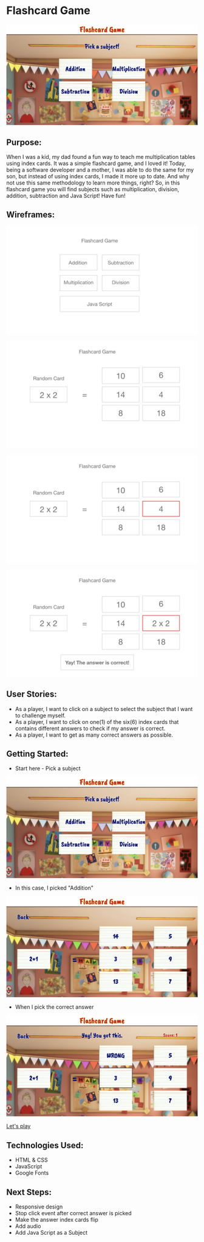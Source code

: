 # Flashcard Game

![fg1M](/assets/wireframes/FG1Menu.png)

## Purpose:

When I was a kid, my dad found a fun way to teach me multiplication tables using index cards. It was a simple flashcard game, and I loved it! Today, being a software developer and a mother, I was able to do the same for my son, but instead of using index cards, I made it more up to date. And why not use this same methodology to learn more things, right? So, in this flashcard game you will find subjects such as multiplication, division, addition, subtraction and Java Script! Have fun!

## Wireframes:

![wf0](/assets/wireframes/wf0.png)

![wf1](/assets/wireframes/wf1.png)

![wf2](/assets/wireframes/wf2.png)

![wf3](/assets/wireframes/wf3.png)

## User Stories:

- As a player, I want to click on a subject to select the subject that I want to challenge myself.
- As a player, I want to click on one(1) of the six(6) index cards that contains different answers to check if my answer is correct.
- As a player, I want to get as many correct answers as possible.

## Getting Started:

- Start here - Pick a subject

![fg1M](/assets/wireframes/FG1Menu.png)

- In this case, I picked "Addition"

![fg2](assets/wireframes/FG2.png)

- When I pick the correct answer

![fg3](/assets/wireframes/FG3.png)

[Let's play](https://dnocentini.github.io/flashcard-game/)


## Technologies Used:

- HTML & CSS
- JavaScript
- Google Fonts

## Next Steps:
- Responsive design
- Stop click event after correct answer is picked
- Make the answer index cards flip
- Add audio
- Add Java Script as a Subject
